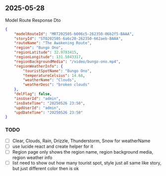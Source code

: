 ## 2025-05-28
Model Route Response Dto
```json
{
    "modelRouteId": "MRT202505-b006c5-262350-06b2f5-BAAA",
    "storyId": "STO202505-6a6c20-262350-662aeb-BAAA",
    "routeName": "The Awakening Route",
    "region": "Bungo Ono",
    "regionLatitude": 32.9783415,
    "regionLongitude": 131.5843317,
    "regionBackgroundMedia": "/video/bungo-ono.mp4",
    "regionWeatherInfo": {
        "touristSpotName": "Bungo Ono",
        "temperatureCelsius": 14.68,
        "weatherName": "Clouds",
        "weatherDesc": "broken clouds"
    },
    "delFlag": false,
    "insUserId": "admin",
    "insDateTime": "20250526 23:50",
    "updUserId": "admin",
    "updDateTime": "20250526 23:50"
}
```
### TODO
  - [ ] Clear, Clouds, Rain, Drizzle, Thunderstorm, Snow for weatherName
  - [ ] use lucide react and create helper for it
  - [ ] Region page only shows the region name, region background media, region weather info
  - [ ] list need to show out how many tourist spot, style just all same like story, but just different color then is ok
